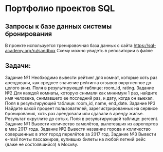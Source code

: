 # Портфолио проектов SQL
## Запросы к базе данных системы бронирования
В проекте используется тренировочная база данных с сайта https://sql-academy.org/ru/sandbox
Схему можно увидеть в репозитории в файле 
## Задачи:
Задание №1
Необходимо вывести рейтинг для комнат, которые хоть раз арендовали, как среднее значение рейтинга отзывов округленное до целого вниз. Поля в результирующей таблице: room_id, rating.
﻿Задание﻿ №2
Для каждой комнаты, которую снимали как минимум 1 раз, найдите имя человека, снимавшего ее последний раз, и дату, когда он выехал. Поля в результирующей таблице: room_id, name, end_date.
Задание﻿ №3
Найдите какой процент пользователей, зарегистрированных на сервисе бронирования, хоть раз арендовали или сдавали в аренду жилье. Результат округлите до сотых. Поля в результирующей таблице: percent.
Задание﻿ №1
Вывести количество самолётов, вылетевших из аэропортов в мае 2017 года.
﻿Задание﻿ №2
Вывести название города и количество совершенных в этот город перелётов за 2017 год.
﻿Задание﻿ №3
Вывести e-mail почты пассажиров, купивших билеты на любой летний рейс (даже не состоявшийся) в Москву.
